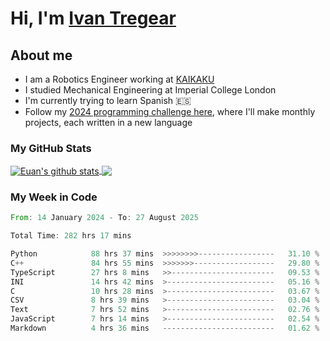 # Hi, I'm [Ivan Tregear](https://www.linkedin.com/in/ivantregear/)

## About me

* I am a Robotics Engineer working at [KAIKAKU](https://github.com/KAIKAKU-AI)
* I studied Mechanical Engineering at Imperial College London
* I'm currently trying to learn Spanish :es:
* Follow my [2024 programming challenge here](https://github.com/ITregear?tab=repositories), where I'll make monthly projects, each written in a new language


### My GitHub Stats

<a href="#my-github-stats">
  <img align="center" src="https://github-readme-stats.vercel.app/api?username=itregear&count_private=true&show_icons=true&include_all_commits=true&theme=material-palenight" alt="Euan's github stats" />
</a>

<a href="#my-github-stats">
  <img align="center" src="https://github-readme-stats.vercel.app/api/top-langs/?username=itregear&layout=compact&theme=material-palenight" />
</a>

### My Week in Code
<!--START_SECTION:waka-->

```rust
From: 14 January 2024 - To: 27 August 2025

Total Time: 282 hrs 17 mins

Python            88 hrs 37 mins  >>>>>>>>-----------------   31.10 %
C++               84 hrs 55 mins  >>>>>>>------------------   29.80 %
TypeScript        27 hrs 8 mins   >>-----------------------   09.53 %
INI               14 hrs 42 mins  >------------------------   05.16 %
C                 10 hrs 28 mins  >------------------------   03.67 %
CSV               8 hrs 39 mins   >------------------------   03.04 %
Text              7 hrs 52 mins   >------------------------   02.76 %
JavaScript        7 hrs 14 mins   >------------------------   02.54 %
Markdown          4 hrs 36 mins   -------------------------   01.62 %
```

<!--END_SECTION:waka-->
